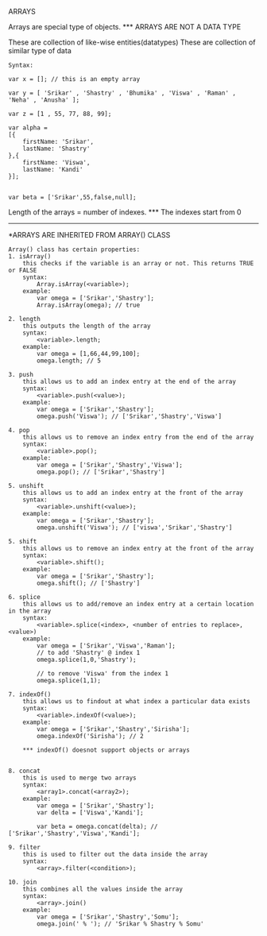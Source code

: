 ARRAYS

Arrays are special type of objects.
*** ARRAYS ARE NOT A DATA TYPE

These are collection of like-wise entities(datatypes)
These are collection of similar type of data


    Syntax:
    
    var x = []; // this is an empty array
    
    var y = [ 'Srikar' , 'Shastry' , 'Bhumika' , 'Viswa' , 'Raman' , 'Neha' , 'Anusha' ];
    
    var z = [1 , 55, 77, 88, 99];
    
    var alpha = 
    [{
        firstName: 'Srikar',
        lastName: 'Shastry'    
    },{
        firstName: 'Viswa',
        lastName: 'Kandi'    
    }];
    
    
    var beta = ['Srikar',55,false,null];
    
    
Length of the arrays = number of indexes.
*** The indexes start from 0
________________________________________________________________________

*ARRAYS ARE INHERITED FROM ARRAY() CLASS

    Array() class has certain properties:
    1. isArray()
        this checks if the variable is an array or not. This returns TRUE or FALSE
        syntax:
            Array.isArray(<variable>);
        example:
            var omega = ['Srikar','Shastry'];
            Array.isArray(omega); // true
            
    2. length
        this outputs the length of the array
        syntax:
            <variable>.length;
        example:
            var omega = [1,66,44,99,100];
            omega.length; // 5
            
    3. push
        this allows us to add an index entry at the end of the array
        syntax:
            <variable>.push(<value>);
        example:
            var omega = ['Srikar','Shastry'];
            omega.push('Viswa'); // ['Srikar','Shastry','Viswa']
            
    4. pop
        this allows us to remove an index entry from the end of the array
        syntax:
            <variable>.pop();
        example:
            var omega = ['Srikar','Shastry','Viswa'];
            omega.pop(); // ['Srikar','Shastry']
            
    5. unshift
        this allows us to add an index entry at the front of the array  
        syntax:
            <variable>.unshift(<value>);
        example:
            var omega = ['Srikar','Shastry'];
            omega.unshift('Viswa'); // ['viswa','Srikar','Shastry']  
            
    5. shift
        this allows us to remove an index entry at the front of the array  
        syntax:
            <variable>.shift();
        example:
            var omega = ['Srikar','Shastry'];
            omega.shift(); // ['Shastry']  
              
    6. splice
        this allows us to add/remove an index entry at a certain location in the array
        syntax:
            <variable>.splice(<index>, <number of entries to replace>, <value>)  
        example:
            var omega = ['Srikar','Viswa','Raman'];
            // to add 'Shastry' @ index 1
            omega.splice(1,0,'Shastry');
            
            // to remove 'Viswa' from the index 1
            omega.splice(1,1);
            
    7. indexOf()
        this allows us to findout at what index a particular data exists
        syntax:
            <variable>.indexOf(<value>);
        example:
            var omega = ['Srikar','Shastry','Sirisha'];
            omega.indexOf('Sirisha'); // 2
        
        *** indexOf() doesnot support objects or arrays
            
            
    8. concat
        this is used to merge two arrays
        syntax:
            <array1>.concat(<array2>);
        example:
            var omega = ['Srikar','Shastry'];
            var delta = ['Viswa','Kandi'];
            
            var beta = omega.concat(delta); // ['Srikar','Shastry','Viswa','Kandi'];
            
    9. filter
        this is used to filter out the data inside the array
        syntax:
            <array>.filter(<condition>);
        
    10. join
        this combines all the values inside the array
        syntax:
            <array>.join()
        example:
            var omega = ['Srikar','Shastry','Somu'];
            omega.join(' % '); // 'Srikar % Shastry % Somu'
            
     
            
     





















